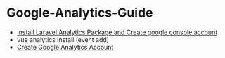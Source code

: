 # Google-Analytics-Guide
	
 - [Install Laravel Analytics Package and Create google console account](laravel-analytics.md)
 - vue analytics install (event add)
 - [Create Google Analytics Account](create-googleAnalytics.md)
 
<!--stackedit_data:
eyJoaXN0b3J5IjpbLTE2OTY2MTMxMzgsNzM1NzAyOTM0LC04NT
g2NTcwMzgsMTc5NzEyNTcyNF19
-->